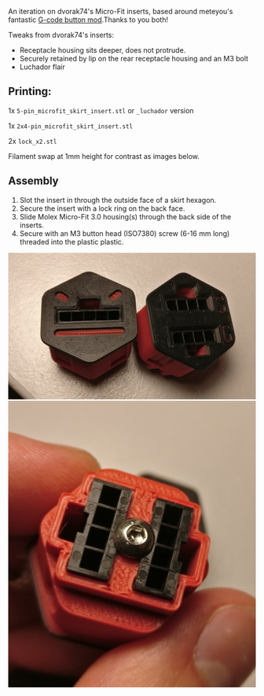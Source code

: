  An iteration on dvorak74's Micro-Fit inserts, based around meteyou's
 fantastic [G-code button mod](https://github.com/VoronDesign/VoronUsers/tree/master/legacy_printers/printer_mods/meteyou/gcode_buttons).Thanks to you both!

Tweaks from dvorak74's inserts:
-   Receptacle housing sits deeper, does not protrude.
-   Securely retained by lip on the rear receptacle housing and an M3 bolt
-   Luchador flair

## Printing:
1x `5-pin_microfit_skirt_insert.stl` or `_luchador` version

1x `2x4-pin_microfit_skirt_insert.stl`

2x `lock_x2.stl`

Filament swap at 1mm height for contrast as images below.

## Assembly
1. Slot the insert in through the outside face of a skirt hexagon.
2. Secure the insert with a lock ring on the back face.
3. Slide Molex Micro-Fit 3.0 housing(s) through the back side of the inserts.
4. Secure with an M3 button head (ISO7380) screw (6-16 mm long) threaded into
    the plastic plastic.

![](img/inserts.jpg)
![](img/bolt_retainer.jpg)